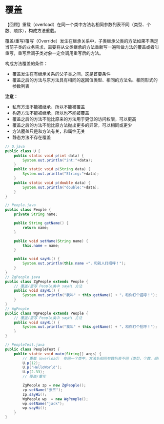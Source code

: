 # 覆盖
【回顾】重载（overload）在同一个类中方法名相同参数列表不同（类型、个数、顺序），构成方法重载。

覆盖/重写/覆写（Override）发生在继承关系中，子类继承父类的方法如果不满足当前子类的业务需求，需要将从父类继承的方法重新写一遍叫做方法的覆盖或者叫重写，重写后调子类对象一定会调用重写后的方法。

构成方法覆盖的条件：

- 覆盖发生在有继承关系的父子类之间，这是首要条件
- 覆盖之后的方法与原方法具有相同的返回值类型、相同的方法名、相同形式的参数列表

**注意：**  
- 私有方法不能被继承，所以不能被覆盖
- 构造方法不能被继承，所以也不能被覆盖
- 覆盖之后的方法不能比原来的方法用于更低的访问权限，可以更高
- 覆盖之后的方法不能比原方法抛出更多的异常，可以相同或更少
- 方法覆盖只是和方法有关，和属性无关
- 静态方法不存在覆盖



```java
// U.java
public class U {
    public static void p(int data) {
        System.out.println("int:"+data);
    }
    public static void p(String data) {
        System.out.println("String:"+data);
    }
    public static void p(double data) {
        System.out.println("double:"+data);
    }
}

// People.java
public class People {
    private String name;

    public String getName() {
        return name;
    }

    public void setName(String name) {
        this.name = name;
    }

    public void sayHi() {
        System.out.println(this.name +"，和别人打招呼！");
    }
}
// ZgPeople.java
public class ZgPeople extends People {
    // 覆盖/重写 People类中 sayHi 方法
    public void sayHi() {
        System.out.println("我叫" + this.getName() + "，和你打个招呼！");
    }
}
// WgPeople
public class WgPeople extends People {
    // 覆盖/重写 People类中 sayHi 方法
    public void sayHi() {
        System.out.println("我叫" + this.getName() + "，和你打个招呼！");
    }
}

// PeopleTest.java
public class PeopleTest {
    public static void main(String[] args) {
        // 重载（overload） 在同一个类中，方法名相同参数列表不同（类型，个数、顺序）
        U.p(12);
        U.p("HelloWorld");
        U.p(2.33);
        // 覆盖/重写

        ZgPeople zp = new ZgPeople();
        zp.setName("张三");
        zp.sayHi();
        WgPeople wp  = new WgPeople();
        wp.setName("jack");
        wp.sayHi();
    }
}

```
